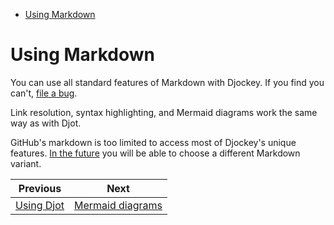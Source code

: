 <!--
  DO NOT EDIT THIS FILE DIRECTLY!
  It is generated by djockey.
-->
- [Using
  Markdown](../../foundations/markup_languages/markdown.md#using-markdown)

# Using Markdown

You can use all standard features of Markdown with Djockey. If you find
you can't, [file a bug](https://github.com/irskep/djockey/issues).

Link resolution, syntax highlighting, and Mermaid diagrams work the same
way as with Djot.

GitHub's markdown is too limited to access most of Djockey's unique
features. [In the future](https://github.com/irskep/djockey/issues/12)
you will be able to choose a different Markdown variant.


| Previous | Next |
| - | - |
| [Using Djot](../../foundations/markup_languages/djot.md) | [Mermaid diagrams](../../features/mermaid_diagrams.md) |